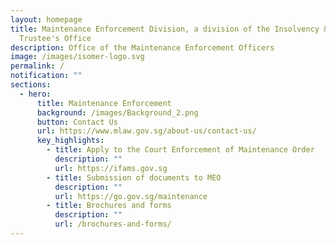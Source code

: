```yaml
---
layout: homepage
title: Maintenance Enforcement Division, a division of the Insolvency & Public
  Trustee's Office
description: Office of the Maintenance Enforcement Officers
image: /images/isomer-logo.svg
permalink: /
notification: ""
sections:
  - hero:
      title: Maintenance Enforcement
      background: /images/Background_2.png
      button: Contact Us
      url: https://www.mlaw.gov.sg/about-us/contact-us/
      key_highlights:
        - title: Apply to the Court Enforcement of Maintenance Order
          description: ""
          url: https://ifams.gov.sg
        - title: Submission of documents to MEO
          description: ""
          url: https://go.gov.sg/maintenance
        - title: Brochures and forms
          description: ""
          url: /brochures-and-forms/
---
```

